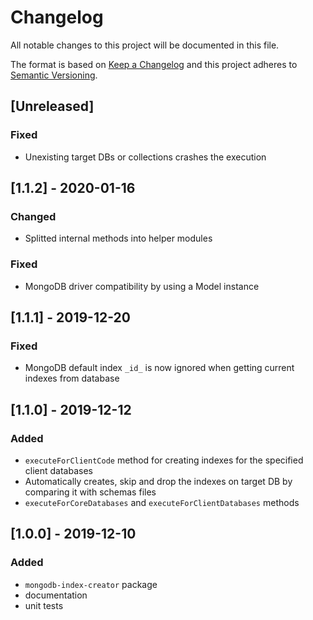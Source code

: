# Changelog

All notable changes to this project will be documented in this file.

The format is based on [Keep a Changelog](http://keepachangelog.com/en/1.0.0/)
and this project adheres to [Semantic Versioning](http://semver.org/spec/v2.0.0.html).

## [Unreleased]
### Fixed
- Unexisting target DBs or collections crashes the execution

## [1.1.2] - 2020-01-16
### Changed
- Splitted internal methods into helper modules

### Fixed
- MongoDB driver compatibility by using a Model instance

## [1.1.1] - 2019-12-20
### Fixed
- MongoDB default index `_id_` is now ignored when getting current indexes from database

## [1.1.0] - 2019-12-12
### Added
- `executeForClientCode` method for creating indexes for the specified client databases
- Automatically creates, skip and drop the indexes on target DB by comparing it with schemas files
- `executeForCoreDatabases` and `executeForClientDatabases` methods

## [1.0.0] - 2019-12-10
### Added
- `mongodb-index-creator` package
- documentation
- unit tests